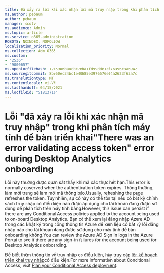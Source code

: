 ```yaml
---
title: Đã xảy ra lỗi khi xác nhận lỗi mã truy nhập trong khi phân tích máy tính tại chỗ
ms.author: pebaum
author: pebaum
manager: scotv
ms.audience: Admin
ms.topic: article
ms.service: o365-administration
ROBOTS: NOINDEX, NOFOLLOW
localization_priority: Normal
ms.collection: Adm_O365
ms.custom:
- "2536"
- "9000657"
ms.openlocfilehash: 12e5906ba8cbc76ba1fd99dde1cf76396c3a6942
ms.sourcegitcommit: 8bc60ec34bc1e40685e3976576e04a2623f63a7c
ms.translationtype: MT
ms.contentlocale: vi-VN
ms.lasthandoff: 04/15/2021
ms.locfileid: "51813710"
---
```

# <a name="there-was-an-error-validating-access-token-error-during-desktop-analytics-onboarding"></a><span data-ttu-id="2d932-102">Lỗi "đã xảy ra lỗi khi xác nhận mã truy nhập" trong khi phân tích máy tính để bàn triển khai</span><span class="sxs-lookup"><span data-stu-id="2d932-102">"There was an error validating access token" error during Desktop Analytics onboarding</span></span>

<span data-ttu-id="2d932-103">Lỗi này thường được quan sát thấy khi mã xác thực hết hạn.</span><span class="sxs-lookup"><span data-stu-id="2d932-103">This error is normally observed when the authentication token expires.</span></span> <span data-ttu-id="2d932-104">Thông thường, làm mới trang sẽ làm mới mã thông báo.</span><span class="sxs-lookup"><span data-stu-id="2d932-104">Usually, refreshing the page refreshes the token.</span></span> <span data-ttu-id="2d932-105">Tuy nhiên, sự cố này có thể tồn tại nếu có bất kỳ chính sách truy nhập có điều kiện nào được áp dụng cho tài khoản đang được sử dụng để phân tích trên máy tính bảng.</span><span class="sxs-lookup"><span data-stu-id="2d932-105">However, this issue can persist if there are any Conditional Access policies applied to the account being used to on-board Desktop Analytics.</span></span> <span data-ttu-id="2d932-106">Bạn có thể xem lại đăng nhập Azure AD trong các Nhật ký trong cổng thông tin Azure để xem liệu có bất kỳ lỗi đăng nhập nào cho tài khoản đang được sử dụng cho máy tính để bàn onboarding không.</span><span class="sxs-lookup"><span data-stu-id="2d932-106">You can review the Azure AD Sign In logs in the Azure Portal to see if there are any sign-in failures for the account being used for Desktop Analytics onboarding.</span></span>

<span data-ttu-id="2d932-107">Để biết thêm thông tin về truy nhập có điều kiện, hãy truy cập [lên kế hoạch triển khai truy nhập](https://docs.microsoft.com/azure/active-directory/conditional-access/plan-conditional-access)có điều kiện.</span><span class="sxs-lookup"><span data-stu-id="2d932-107">For more information about Conditional Access, visit [Plan your Conditional Access deployment](https://docs.microsoft.com/azure/active-directory/conditional-access/plan-conditional-access).</span></span>